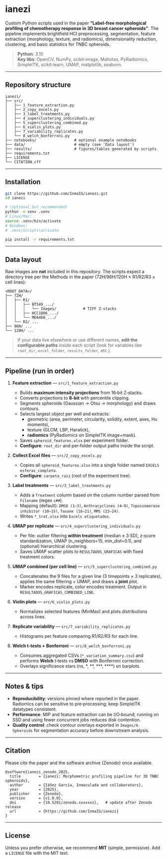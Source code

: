 # ianezi

Custom Python scripts used in the paper **“Label‑free morphological profiling of chemotherapy response in 3D breast cancer spheroids”**.
The pipeline implements brightfield HCI preprocessing, segmentation, feature extraction (morphology, texture, and radiomics), dimensionality reduction, clustering, and basic statistics for TNBC spheroids.

> **Python**: 3.10  
> **Key libs**: OpenCV, NumPy, scikit‑image, Mahotas, PyRadiomics, SimpleITK, scikit‑learn, UMAP, matplotlib, seaborn.

---

## Repository structure

```
ianezi/
├── src/
│   ├── 1_feature_extraction.py
│   ├── 2_copy_excels.py
│   ├── 3_label_treatments.py
│   ├── 4_superclustering_individuals.py
│   ├── 5_superclustering_combined.py
│   ├── 6_violin_plots.py
│   ├── 7_variability_replicates.py
│   └── 8_welch_bonferroni.py
├── notebooks/                 # optional example notebooks
├── data/                      # empty (see 'Data layout')
├── results/                   # figures/tables generated by scripts
├── requirements.txt
├── LICENSE
└── CITATION.cff
```

---

## Installation

```bash
git clone https://github.com/InmaIG/ianezi.git
cd ianezi

# (optional but recommended)
python -m venv .venv
# Linux/Mac:
source .venv/bin/activate
# Windows:
# .venv\Scripts\activate

pip install -r requirements.txt
```

---

## Data layout

Raw images are **not** included in this repository. The scripts expect a directory tree per the Methods in the paper (72H/96H/120H × R1/R2/R3 × cell lines):

```
<ROOT_DATA>/
├── 72H/
│   ├── R1/
│   │   ├── BT549_.../
│   │   │   └── Images/            # TIFF Z-stacks
│   │   ├── HCC1806_.../
│   │   └── MDA468_.../
│   └── R2/ ...
├── 96H/ ...
└── 120H/ ...
```

> If your data live elsewhere or use different names, **edit the configurable paths** inside each script (look for variables like `root_dir`, `excel_folder`, `results_folder`, etc.).

---

## Pipeline (run in order)

1) **Feature extraction** — `src/1_feature_extraction.py`  
   - Builds **maximum intensity projections** from 16‑bit Z‑stacks.
   - Converts projections to **8‑bit** with percentile clipping.
   - Segments spheroids (Gaussian → Otsu → morphology) and draws contours.
   - Selects largest object per well and extracts:
     - geometric (area, perimeter, circularity, solidity, extent, axes, Hu moments),
     - texture (GLCM, LBP, Haralick),
     - **radiomics** (PyRadiomics on SimpleITK image+mask).
   - Saves `spheroid_features.xlsx` per experiment folder.
   - **Configure**: `root_dir` and per‑folder output paths inside the script.

2) **Collect Excel files** — `src/2_copy_excels.py`  
   - Copies all `spheroid_features.xlsx` into a single folder named `EXCELS esferas_completo`.
   - **Configure**: `carpeta_raiz` (root of the experiment tree).

3) **Label treatments** — `src/3_label_treatments.py`  
   - Adds a `Treatment` column based on the column number parsed from `Filename` (regex `c##`).
   - Mapping (default): `DMSO (1–3)`, `Anthracyclines (4–9)`, `Topoisomerase inhibitor (10–15)`, `Taxane (16–21)`, `MMS (22–24)`.
   - Writes `*_trat.xlsx` into `Excels etiquetados`.

4) **UMAP per replicate** — `src/4_superclustering_individuals.py`  
   - Per file: outlier filtering **within treatment** (median ± 3·SD), z‑score standardization, UMAP (n_neighbors=15, min_dist=0.1), and (optional) hierarchical clustering.
   - Saves UMAP scatter plots to `RESULTADOS_GRAFICAS` with fixed treatment colors.

5) **UMAP combined (per cell line)** — `src/5_superclustering_combined.py`  
   - Concatenates the 9 files for a given line (3 timepoints × 3 replicates), applies the same filtering + UMAP, and draws a **joint** plot.
   - Marker encodes replicate, color encodes treatment. Output in `RESULTADOS_GRAFICAS_COMBINED_LINE`.

6) **Violin plots** — `src/6_violin_plots.py`  
   - Normalizes selected features (MinMax) and plots distributions across lines.

7) **Replicate variability** — `src/7_variability_replicates.py`  
   - Histograms per feature comparing R1/R2/R3 for each line.

8) **Welch t-tests + Bonferroni** — `src/8_welch_bonferroni.py`  
   - Consumes aggregated CSVs (`*_variation_summary.csv`) and performs **Welch** t‑tests vs **DMSO** with Bonferroni correction.
   - Overlays significance stars (ns, *, **, ***, ****) on barplots.

---

## Notes & tips

- **Reproducibility**: versions pinned where reported in the paper. Radiomics can be sensitive to pre‑processing; keep SimpleITK datatypes consistent.
- **Performance**: MIP and feature extraction can be I/O‑bound; running on SSD and using fewer concurrent jobs reduces disk contention.
- **Quality control**: check contour overlays exported in `Images/4. Spheroids` for segmentation accuracy before downstream analysis.

---

## Citation

Please cite the paper and the software archive (Zenodo) once available.

```
@software{ianezi_zenodo_2025,
  title        = {ianezi: Morphometric profiling pipeline for 3D TNBC spheroids},
  author       = {Iáñez García, Inmaculada and collaborators},
  year         = {2025},
  publisher    = {Zenodo},
  version      = {v1.0.0},
  doi          = {10.5281/zenodo.xxxxxxx},   # update after Zenodo release
  url          = {https://github.com/InmaIG/ianezi}
}
```

---

## License

Unless you prefer otherwise, we recommend **MIT** (simple, permissive). Add a `LICENSE` file with the MIT text.
